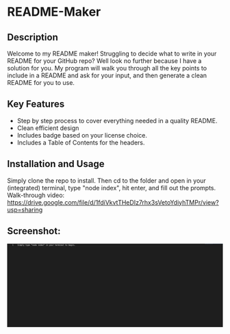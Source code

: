 # README-Maker

## Description
Welcome to my README maker! Struggling to decide what to write in your README for your GitHub repo? Well look no further because I have a solution for you.
My program will walk you through all the key points to include in a README and ask for your input, and then generate a clean README for you to use.

## Key Features
* Step by step process to cover everything needed in a quality README.
* Clean efficient design
* Includes badge based on your license choice.
* Includes a Table of Contents for the headers.

## Installation and Usage
Simply clone the repo to install. Then cd to the folder and open in your (integrated) terminal, type "node index", hit enter, and fill out the prompts.
Walk-through video: https://drive.google.com/file/d/1fdiVkvtTHeDIz7rhx3sVetoYdiyhTMPr/view?usp=sharing

## Screenshot:
<img src="./assets/images/Screenshot.png">
